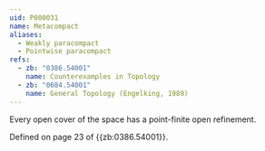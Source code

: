 ```yaml
---
uid: P000031
name: Metacompact
aliases:
  - Weakly paracompact
  - Pointwise paracompact
refs:
  - zb: "0386.54001"
    name: Counterexamples in Topology
  - zb: "0684.54001"
    name: General Topology (Engelking, 1989)
---
```


Every open cover of the space has a point-finite open refinement.

Defined on page 23 of {{zb:0386.54001}}.

